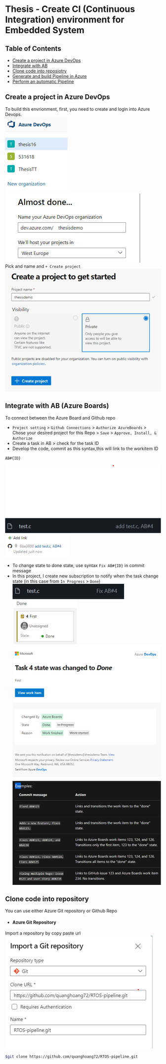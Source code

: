 # Thesis - Create CI (Continuous Integration) environment for Embedded System

## Table of Contents
<!-- TOC -->
- [Create a project in Azure DevOps](#create-a-project-in-azure-devops)  
- [Integrate with AB](#)  
- [Clone code into reposiotry](#clone-code-into-repository)  
- [Generate and build Pipeline in Azure](#)  
- [Perform an automatic Pipeline](#)  
<!-- TOC -->

## Create a project in Azure DevOps
To build this envrionment, first, you need to create and login into Azure Devops.  
![create new organization](attachments/new_organization.png)
![Confirm information](attachments/confirm_information.png)  
Pick and name and `+ Create project`  
![Create project](attachments/create_project.png)  
## Integrate with AB (Azure Boards)
To connect between the Azure Board and Github repo  
- `Project setting` > `Github Connections` > `Authorize AzureBoards` > Chose your desired project for this Repo > `Save` > `Approve, Install, & Authorize`  
- Create a task in AB > check for the task ID  
- Develop the code, commit as this syntax,this will link to the workitem ID  
```bash
AB#{ID}
```  
![commit link ID](attachments/commit_AB_ID.png)
![task linked](attachments/task_link.png)  
- To change state to done state, use syntax `Fix AB#{ID}` in commit message  
- In this project, I create new subscription to notify when the task change state (in this case from `In Progress` > `Done`)  
![fix_commit](attachments/fix_commit.png)
![workitem_auto_to_done](attachments/workitem_done.png)  
![subscriptiion_notification](attachments/notification_state_change.png)  
![microsoft_example_git_commit](attachments/git_commit_AB_sample.png)  

## Clone code into repository
You can use either Azure Git repository or Github Repo
- #### Azure Git Repository
Import a repository by copy paste url  
![Clone url](attachments/clone_url.png)
```bash
$git clone https://github.com/quanghoang72/RTOS-pipeline.git
```